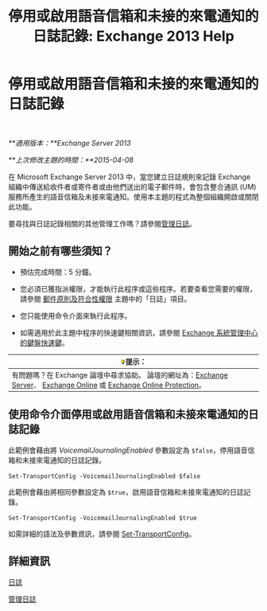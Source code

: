 ﻿---
title: '停用或啟用語音信箱和未接的來電通知的日誌記錄: Exchange 2013 Help'
TOCTitle: 停用或啟用語音信箱和未接的來電通知的日誌記錄
ms:assetid: 5164a92e-69e6-4339-b80c-0cfbf0dc0198
ms:mtpsurl: https://technet.microsoft.com/zh-tw/library/Bb201690(v=EXCHG.150)
ms:contentKeyID: 50473105
ms.date: 05/21/2018
mtps_version: v=EXCHG.150
ms.translationtype: MT
---

# 停用或啟用語音信箱和未接的來電通知的日誌記錄

 

_**適用版本：**Exchange Server 2013_

_**上次修改主題的時間：**2015-04-08_

在 Microsoft Exchange Server 2013 中，當您建立日誌規則來記錄 Exchange 組織中傳送給收件者或寄件者或由他們送出的電子郵件時，會包含整合通訊 (UM) 服務所產生的語音信箱及未接來電通知。使用本主題的程式為整個組織開啟或關閉此功能。

要尋找與日誌記錄相關的其他管理工作嗎？請參閱[管理日誌](manage-journaling-exchange-2013-help.md)。

## 開始之前有哪些須知？

  - 預估完成時間：5 分鐘。

  - 您必須已獲指派權限，才能執行此程序或這些程序。若要查看您需要的權限，請參閱 [郵件原則及符合性權限](messaging-policy-and-compliance-permissions-exchange-2013-help.md) 主題中的「日誌」項目。

  - 您只能使用命令介面來執行此程序。

  - 如需適用於此主題中程序的快速鍵相關資訊，請參閱 [Exchange 系統管理中心的鍵盤快速鍵](keyboard-shortcuts-in-the-exchange-admin-center-exchange-online-protection-help.md)。

<table>
<thead>
<tr class="header">
<th><img src="images/Bb124558.tip(EXCHG.150).gif" title="提示" alt="提示" />提示：</th>
</tr>
</thead>
<tbody>
<tr class="odd">
<td>有問題嗎？在 Exchange 論壇中尋求協助。 論壇的網址為：<a href="https://go.microsoft.com/fwlink/p/?linkid=60612">Exchange Server</a>、 <a href="https://go.microsoft.com/fwlink/p/?linkid=267542">Exchange Online</a> 或 <a href="https://go.microsoft.com/fwlink/p/?linkid=285351">Exchange Online Protection</a>。</td>
</tr>
</tbody>
</table>


## 使用命令介面停用或啟用語音信箱和未接來電通知的日誌記錄

此範例會藉由將 *VoicemailJournalingEnabled* 參數設定為 `$false`，停用語音信箱和未接來電通知的日誌記錄。

    Set-TransportConfig -VoicemailJournalingEnabled $false

此範例會藉由將相同參數設定為 `$true`，啟用語音信箱和未接來電通知的日誌記錄。

    Set-TransportConfig -VoicemailJournalingEnabled $true

如需詳細的語法及參數資訊，請參閱 [Set-TransportConfig](https://technet.microsoft.com/zh-tw/library/bb124151\(v=exchg.150\))。

## 詳細資訊

[日誌](journaling-exchange-2013-help.md)

[管理日誌](manage-journaling-exchange-2013-help.md)

